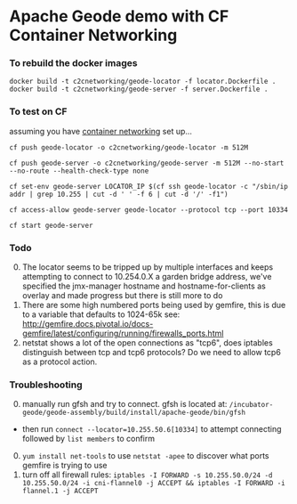 # Apache Geode demo with CF Container Networking

### To rebuild the docker images
```
docker build -t c2cnetworking/geode-locator -f locator.Dockerfile .
docker build -t c2cnetworking/geode-server -f server.Dockerfile .
```

### To test on CF
assuming you have [container networking](https://github.com/cloudfoundry-incubator/netman-release) set up...

```
cf push geode-locator -o c2cnetworking/geode-locator -m 512M

cf push geode-server -o c2cnetworking/geode-server -m 512M --no-start --no-route --health-check-type none

cf set-env geode-server LOCATOR_IP $(cf ssh geode-locator -c "/sbin/ip addr | grep 10.255 | cut -d ' ' -f 6 | cut -d '/' -f1")

cf access-allow geode-server geode-locator --protocol tcp --port 10334

cf start geode-server
```

### Todo
0. The locator seems to be tripped up by multiple interfaces and keeps attempting to connect to 10.254.0.X a garden bridge address, we've specified the jmx-manager hostname and hostname-for-clients as overlay and made progress but there is still more to do
0. There are some high numbered ports being used by gemfire, this is due to a variable that defaults to 1024-65k see: http://gemfire.docs.pivotal.io/docs-gemfire/latest/configuring/running/firewalls_ports.html
0. netstat shows a lot of the open connections as "tcp6", does iptables distinguish between tcp and tcp6 protocols? Do we need to allow tcp6 as a protocol action.

### Troubleshooting
0. manually run gfsh and try to connect. gfsh is located at: `/incubator-geode/geode-assembly/build/install/apache-geode/bin/gfsh`
 - then run `connect --locator=10.255.50.6[10334]` to attempt connecting followed by `list members` to confirm
0. `yum install net-tools` to use `netstat -apee` to discover what ports gemfire is trying to use
0. turn off all firewall rules: `iptables -I FORWARD -s 10.255.50.0/24 -d 10.255.50.0/24 -i cni-flannel0 -j ACCEPT && iptables -I FORWARD -i flannel.1 -j ACCEPT`
